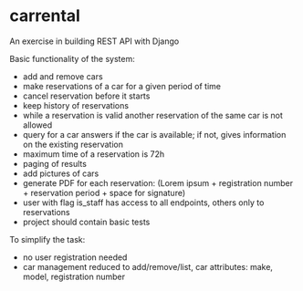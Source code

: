 # carrental
An exercise in building REST API with Django

Basic functionality of the system:
- add and remove cars
- make reservations of a car for a given period of time
- cancel reservation before it starts
- keep history of reservations
- while a reservation is valid another reservation of the same car is not allowed
- query for a car answers if the car is available;
  if not, gives information on the existing reservation
- maximum time of a reservation is 72h
- paging of results 
- add pictures of cars
- generate PDF for each reservation: 
   (Lorem ipsum + registration number + reservation period + space for signature)
- user with flag is\_staff has access to all endpoints, others only to reservations
- project should contain basic tests

To simplify the task:
- no user registration needed
- car management reduced to add/remove/list, car attributes: make, model, registration number
